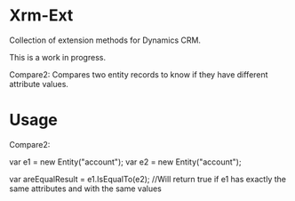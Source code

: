 Xrm-Ext
=======

Collection of extension methods for Dynamics CRM.

This is a work in progress.

Compare2: Compares two entity records to know if they have different attribute values.

Usage
=======

Compare2:

  var e1 = new Entity("account");
  var e2 = new Entity("account");
  
  var areEqualResult = e1.IsEqualTo(e2); //Will return true if e1 has exactly the same attributes and with the same values
  
  
